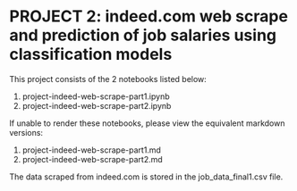 # PROJECT 2: indeed.com web scrape and prediction of job salaries using classification models

This project consists of the 2 notebooks listed below:
1. project-indeed-web-scrape-part1.ipynb
2. project-indeed-web-scrape-part2.ipynb


If unable to render these notebooks, please view the equivalent markdown versions:
1. project-indeed-web-scrape-part1.md
2. project-indeed-web-scrape-part2.md


The data scraped from indeed.com is stored in the job_data_final1.csv file.

